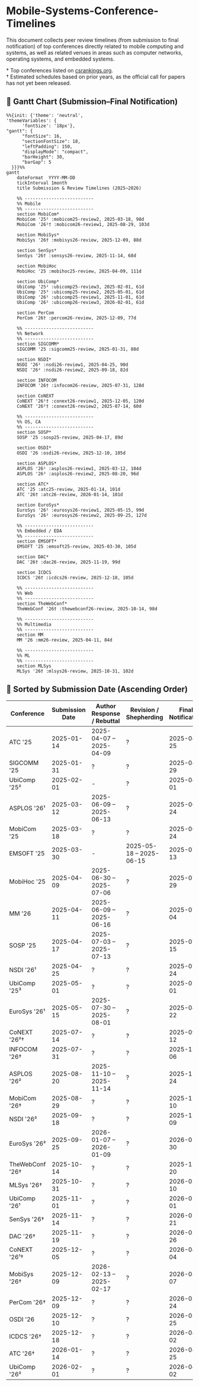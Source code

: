 # Mobile-Systems-Conference-Timelines
This document collects peer review timelines (from submission to final notification) of top conferences directly related to mobile computing and systems, as well as related venues in areas such as computer networks, operating systems, and embedded systems.

\* Top conferences listed on [csrankings.org](https://csrankings.org).  
† Estimated schedules based on prior years, as the official call for papers has not yet been released.

## 📅 Gantt Chart (Submission–Final Notification)
```mermaid
%%{init: {'theme': 'neutral',
'themeVariables': {
      'fontSize': '18px'},
"gantt": {
      "fontSize": 16,
      "sectionFontSize": 18,
      "leftPadding": 150,
      "displayMode": "compact",
      "barHeight": 30,
      "barGap": 5
  }}}%%
gantt
    dateFormat  YYYY-MM-DD
    tickInterval 1month
    title Submission & Review Timelines (2025~2026)

    %% --------------------------
    %% Mobile
    %% --------------------------
    section MobiCom*
    MobiCom '25² :mobicom25-review2, 2025-03-18, 98d
    MobiCom '26¹† :mobicom26-review1, 2025-08-29, 103d

    section MobiSys*
    MobiSys '26† :mobisys26-review, 2025-12-09, 88d

    section SenSys*
    SenSys '26† :sensys26-review, 2025-11-14, 68d

    section MobiHoc
    MobiHoc '25 :mobihoc25-review, 2025-04-09, 111d

    section UbiComp*
    UbiComp '25² :ubicomp25-review3, 2025-02-01, 61d
    UbiComp '25³ :ubicomp25-review2, 2025-05-01, 61d
    UbiComp '26¹ :ubicomp25-review1, 2025-11-01, 61d
    UbiComp '26² :ubicomp26-review3, 2026-02-01, 61d

    section PerCom
    PerCom '26† :percom26-review, 2025-12-09, 77d

    %% --------------------------
    %% Network
    %% --------------------------
    section SIGCOMM*
    SIGCOMM '25 :sigcomm25-review, 2025-01-31, 88d

    section NSDI*
    NSDI '26¹ :nsdi26-review1, 2025-04-25, 90d
    NSDI '26² :nsdi26-review2, 2025-09-18, 82d

    section INFOCOM
    INFOCOM '26† :infocom26-review, 2025-07-31, 128d

    section CoNEXT
    CoNEXT '26¹† :conext26-review1, 2025-12-05, 120d
    CoNEXT '26²† :conext26-review2, 2025-07-14, 60d

    %% --------------------------
    %% OS, CA
    %% --------------------------
    section SOSP*
    SOSP '25 :sosp25-review, 2025-04-17, 89d

    section OSDI*
    OSDI '26 :osdi26-review, 2025-12-10, 105d

    section ASPLOS*
    ASPLOS '26¹ :asplos26-review1, 2025-03-12, 104d
    ASPLOS '26² :asplos26-review2, 2025-08-20, 96d

    section ATC*
    ATC '25 :atc25-review, 2025-01-14, 101d
    ATC '26† :atc26-review, 2026-01-14, 101d

    section EuroSys*
    EuroSys '26¹ :eurosys26-review1, 2025-05-15, 99d
    EuroSys '26² :eurosys26-review2, 2025-09-25, 127d

    %% --------------------------
    %% Embedded / EDA
    %% --------------------------
    section EMSOFT*
    EMSOFT '25 :emsoft25-review, 2025-03-30, 105d

    section DAC*
    DAC '26† :dac26-review, 2025-11-19, 99d

    section ICDCS
    ICDCS '26† :icdcs26-review, 2025-12-18, 105d

    %% --------------------------
    %% Web
    %% --------------------------
    section TheWebConf*
    TheWebConf '26† :thewebconf26-review, 2025-10-14, 98d

    %% --------------------------
    %% Multimedia
    %% --------------------------
    section MM
    MM '26 :mm26-review, 2025-04-11, 84d

    %% --------------------------
    %% ML
    %% --------------------------
    section MLSys
    MLSys '26† :mlsys26-review, 2025-10-31, 102d
```



## 📅 Sorted by Submission Date (Ascending Order)

| Conference       | Submission Date    | Author Response / Rebuttal | Revision / Shepherding | Final Notification | CFP URL |
|------------------|--------------------|-------------------------|-------------------------|---------------------|---------|
| ATC '25          | 2025-01-14         | 2025-04-07 – 2025-04-09 | ?                       | 2025-04-25          | [CFP](https://www.usenix.org/conference/atc25/call-for-papers) |
| SIGCOMM '25      | 2025-01-31         | ?                       | ?                       | 2025-04-29          | [CFP](https://conferences.sigcomm.org/sigcomm/2025/cfp/) |
| UbiComp '25²     | 2025-02-01         | -                       | ?                       | 2025-04-01          | [CFP](https://www.ubicomp.org/ubicomp-iswc-2025/authors/) |
| ASPLOS '26¹      | 2025-03-12         | 2025-06-09 – 2025-06-13 | ?                       | 2025-06-24          | [CFP](https://www.asplos-conference.org/asplos2026/cfp/) |
| MobiCom '25      | 2025-03-18         | ?                       | ?                       | 2025-06-24          | [CFP](https://www.sigmobile.org/mobicom/2025/cfp.html) |
| EMSOFT '25       | 2025-03-30         | -                       | 2025-05-18 – 2025-06-15 | 2025-07-13          | [CFP](https://esweek.org/emsoft-call-for-papers-page/) |
| MobiHoc '25      | 2025-04-09         | 2025-06-30 – 2025-07-06 | ?                       | 2025-07-29          | [CFP](https://www.sigmobile.org/mobihoc/2025/cfp.html) |
| MM '26           | 2025-04-11         | 2025-06-09 – 2025-06-16 | ?                       | 2025-07-04          | [CFP](https://acmmm2025.org/call-for-papers/) |
| SOSP '25         | 2025-04-17         | 2025-07-03 – 2025-07-13 | ?                       | 2025-07-15          | [CFP](https://sigops.org/s/conferences/sosp/2025/cfp.html) |
| NSDI '26¹        | 2025-04-25         | ?                       | ?                       | 2025-07-24          | [CFP](https://www.usenix.org/conference/nsdi26/call-for-papers) |
| UbiComp '25³     | 2025-05-01         | ?                       | ?                       | 2025-07-01          | [CFP](https://www.ubicomp.org/ubicomp-iswc-2025/authors/) |
| EuroSys '26¹     | 2025-05-15         | 2025-07-30 – 2025-08-01 | ?                       | 2025-08-22          | [CFP](https://2026.eurosys.org/cfp.html#calls) |
| CoNEXT '26²†     | 2025-07-14         | ?                       | ?                       | 2025-09-12          | - |
| INFOCOM '26†     | 2025-07-31         | ?                       | ?                       | 2025-12-06          | - |
| ASPLOS '26²      | 2025-08-20         | 2025-11-10 – 2025-11-14 | ?                       | 2025-11-24          | [CFP](https://www.asplos-conference.org/asplos2026/cfp/) |
| MobiCom '26†     | 2025-08-29         | ?                       | ?                       | 2025-12-10          | - |
| NSDI '26²        | 2025-09-18         | ?                       | ?                       | 2025-12-09          | [CFP](https://www.usenix.org/conference/nsdi26/call-for-papers) |
| EuroSys '26²     | 2025-09-25         | 2026-01-07 – 2026-01-09 | ?                       | 2026-01-30          | [CFP](https://2026.eurosys.org/cfp.html#calls) |
| TheWebConf '26†  | 2025-10-14         | ?                       | ?                       | 2025-12-20          | - |
| MLSys '26†       | 2025-10-31         | ?                       | ?                       | 2026-02-10          | - |
| UbiComp '26¹     | 2025-11-01         | ?                       | ?                       | 2026-01-01          | - |
| SenSys '26†      | 2025-11-14         | ?                       | ?                       | 2026-01-21          | - |
| DAC '26†         | 2025-11-19         | ?                       | ?                       | 2026-02-26          | - |
| CoNEXT '26¹†     | 2025-12-05         | ?                       | ?                       | 2026-04-04          | - |
| MobiSys '26†     | 2025-12-09         | 2026-02-13 – 2025-02-17 | ?                       | 2026-03-07          | - |
| PerCom '26†      | 2025-12-09         | ?                       | ?                       | 2026-02-24          | - |
| OSDI '26         | 2025-12-10         | ?                       | ?                       | 2026-03-25          | - |
| ICDCS '26†       | 2025-12-18         | ?                       | ?                       | 2026-04-02          | - |
| ATC '26†         | 2026-01-14         | ?                       | ?                       | 2026-04-25          | - |
| UbiComp '26²     | 2026-02-01         | ?                       | ?                       | 2026-04-02          | - |





